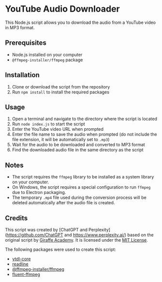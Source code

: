 # YouTube Audio Downloader

This Node.js script allows you to download the audio from a YouTube video in MP3 format.

## Prerequisites

- Node.js installed on your computer
- `@ffmpeg-installer/ffmpeg` package

## Installation

1. Clone or download the script from the repository
2. Run `npm install` to install the required packages

## Usage

1. Open a terminal and navigate to the directory where the script is located
2. Run `node index.js` to start the script
3. Enter the YouTube video URL when prompted
4. Enter the file name to save the audio when prompted (do not include the file extension, it will be automatically set to `.mp3`)
5. Wait for the audio to be downloaded and converted to MP3 format
6. Find the downloaded audio file in the same directory as the script

## Notes

- The script requires the `ffmpeg` library to be installed as a system library on your computer.
- On Windows, the script requires a special configuration to run `ffmpeg` due to Electron packaging.
- The temporary `.mp4` file used during the conversion process will be deleted automatically after the audio file is created.

## Credits

This script was created by [ChatGPT and Perplexity](https://github.com/ChatGPT and https://www.perplexity.ai/) based on the original script by [Giraffe Academy](https://www.youtube.com/channel/UC4JX40jDee_tINbkjycV4Sg). It is licensed under the [MIT License](https://github.com/ChatGPT/youtube-audio-downloader/blob/main/LICENSE).

The following packages were used to create this script:

- [ytdl-core](https://www.npmjs.com/package/ytdl-core)
- [readline](https://nodejs.org/api/readline.html)
- [@ffmpeg-installer/ffmpeg](https://www.npmjs.com/package/@ffmpeg-installer/ffmpeg)
- [fluent-ffmpeg](https://www.npmjs.com/package/fluent-ffmpeg)
